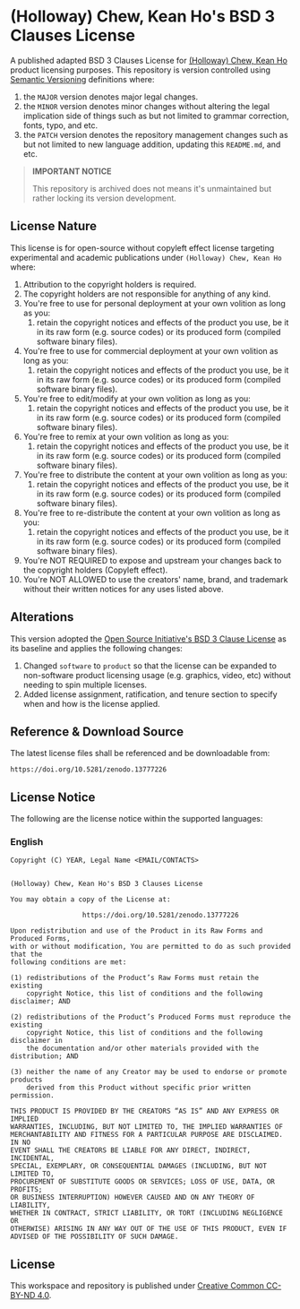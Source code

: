# (Holloway) Chew, Kean Ho's BSD 3 Clauses License

A published adapted BSD 3 Clauses License for
[(Holloway) Chew, Kean Ho](https://github.com/ChewKeanHo) product licensing
purposes. This repository is version controlled using
[Semantic Versioning](https://semver.org/) definitions where:

1. the `MAJOR` version denotes major legal changes.
2. the `MINOR` version denotes minor changes without altering the legal
   implication side of things such as but not limited to grammar correction,
   fonts, typo, and etc.
3. the `PATCH` version denotes the repository management changes such as but not
   limited to new language addition, updating this `README.md`, and etc.

> **IMPORTANT NOTICE**
>
> This repository is archived does not means it's unmaintained but rather
> locking its version development.




## License Nature

This license is for open-source without copyleft effect license targeting
experimental and academic publications under `(Holloway) Chew, Kean Ho` where:

1. Attribution to the copyright holders is required.
2. The copyright holders are not responsible for anything of any kind.
3. You're free to use for personal deployment at your own volition as long as
   you:
   1. retain the copyright notices and effects of the product you use, be it in
      its raw form (e.g. source codes) or its produced form (compiled software
      binary files).
4. You're free to use for commercial deployment at your own volition as long
   as you:
   1. retain the copyright notices and effects of the product you use, be it in
      its raw form (e.g. source codes) or its produced form (compiled software
      binary files).
5. You're free to edit/modify at your own volition as long as you:
   1. retain the copyright notices and effects of the product you use, be it in
      its raw form (e.g. source codes) or its produced form (compiled software
      binary files).
6. You're free to remix at your own volition as long as you:
   1. retain the copyright notices and effects of the product you use, be it in
      its raw form (e.g. source codes) or its produced form (compiled software
      binary files).
7. You're free to distribute the content at your own volition as long as you:
   1. retain the copyright notices and effects of the product you use, be it in
      its raw form (e.g. source codes) or its produced form (compiled software
      binary files).
8. You're free to re-distribute the content at your own volition as long as
   you:
   1. retain the copyright notices and effects of the product you use, be it in
      its raw form (e.g. source codes) or its produced form (compiled software
      binary files).
9. You're NOT REQUIRED to expose and upstream your changes back to the
   copyright holders (Copyleft effect).
10. You're NOT ALLOWED to use the creators' name, brand, and trademark without
    their written notices for any uses listed above.




## Alterations

This version adopted the
[Open Source Initiative's BSD 3 Clause License](https://opensource.org/license/bsd-3-clause)
as its baseline and applies the following changes:

1. Changed `software` to `product` so that the license can be expanded to
   non-software product licensing usage (e.g. graphics, video, etc) without
   needing to spin multiple licenses.
2. Added license assignment, ratification, and tenure section to specify when
   and how is the license applied.




## Reference & Download Source

The latest license files shall be referenced and be downloadable from:

```
https://doi.org/10.5281/zenodo.13777226
```




## License Notice

The following are the license notice within the supported languages:

### English

```
Copyright (C) YEAR, Legal Name <EMAIL/CONTACTS>


(Holloway) Chew, Kean Ho's BSD 3 Clauses License

You may obtain a copy of the License at:

                  https://doi.org/10.5281/zenodo.13777226

Upon redistribution and use of the Product in its Raw Forms and Produced Forms,
with or without modification, You are permitted to do as such provided that the
following conditions are met:

(1) redistributions of the Product’s Raw Forms must retain the existing
    copyright Notice, this list of conditions and the following disclaimer; AND

(2) redistributions of the Product’s Produced Forms must reproduce the existing
    copyright Notice, this list of conditions and the following disclaimer in
    the documentation and/or other materials provided with the distribution; AND

(3) neither the name of any Creator may be used to endorse or promote products
    derived from this Product without specific prior written permission.

THIS PRODUCT IS PROVIDED BY THE CREATORS “AS IS” AND ANY EXPRESS OR IMPLIED
WARRANTIES, INCLUDING, BUT NOT LIMITED TO, THE IMPLIED WARRANTIES OF
MERCHANTABILITY AND FITNESS FOR A PARTICULAR PURPOSE ARE DISCLAIMED. IN NO
EVENT SHALL THE CREATORS BE LIABLE FOR ANY DIRECT, INDIRECT, INCIDENTAL,
SPECIAL, EXEMPLARY, OR CONSEQUENTIAL DAMAGES (INCLUDING, BUT NOT LIMITED TO,
PROCUREMENT OF SUBSTITUTE GOODS OR SERVICES; LOSS OF USE, DATA, OR PROFITS;
OR BUSINESS INTERRUPTION) HOWEVER CAUSED AND ON ANY THEORY OF LIABILITY,
WHETHER IN CONTRACT, STRICT LIABILITY, OR TORT (INCLUDING NEGLIGENCE OR
OTHERWISE) ARISING IN ANY WAY OUT OF THE USE OF THIS PRODUCT, EVEN IF
ADVISED OF THE POSSIBILITY OF SUCH DAMAGE.
```




## License

This workspace and repository is published under
[Creative Common CC-BY-ND 4.0](https://creativecommons.org/licenses/by-nd/4.0/legalcode.en).
